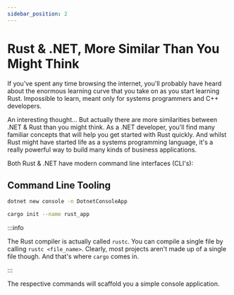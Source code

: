 ```yaml
---
sidebar_position: 2
---
```


# Rust & .NET, More Similar Than You Might Think

If you've spent any time browsing the internet, you'll probably have heard about the enormous learning curve that you take on as you start learning Rust. Impossible to learn, meant only for systems programmers and C++ developers.

An interesting thought... But actually there are more similarities between .NET & Rust than you might think. As a .NET developer, you'll find many familiar concepts that will help you get started with Rust quickly. And whilst Rust might have started life as a systems programming language, it's a really powerful way to build many kinds of business applications.

Both Rust & .NET have modern command line interfaces (CLI's):

## Command Line Tooling

```sh
dotnet new console -n DotnetConsoleApp
```

```sh
cargo init --name rust_app
```

:::info

The Rust compiler is actually called `rustc`. You can compile a single file by calling `rustc <file_name>`. Clearly, most projects aren't made up of a single file though. And that's where `cargo` comes in.

:::

The respective commands will scaffold you a simple console application.